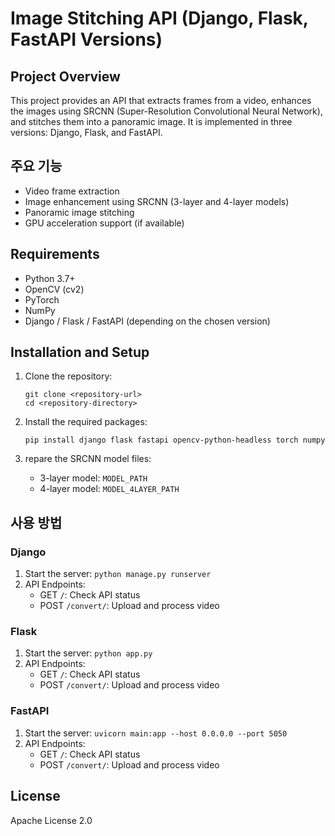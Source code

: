 # Image Stitching API (Django, Flask, FastAPI Versions)

## Project Overview
This project provides an API that extracts frames from a video, enhances the images using SRCNN (Super-Resolution Convolutional Neural Network), and stitches them into a panoramic image. It is implemented in three versions: Django, Flask, and FastAPI.

## 주요 기능
- Video frame extraction
- Image enhancement using SRCNN (3-layer and 4-layer models)
- Panoramic image stitching
- GPU acceleration support (if available)

## Requirements
- Python 3.7+
- OpenCV (cv2)
- PyTorch
- NumPy
- Django / Flask / FastAPI (depending on the chosen version)

## Installation and Setup
1. Clone the repository:
   ```
   git clone <repository-url>
   cd <repository-directory>
   ```

2. Install the required packages:
   ```
   pip install django flask fastapi opencv-python-headless torch numpy
   ```

3. repare the SRCNN model files:
   - 3-layer model: `MODEL_PATH`
   - 4-layer model: `MODEL_4LAYER_PATH`

## 사용 방법
### Django
1. Start the server: `python manage.py runserver`
2. API Endpoints:
   - GET `/`: Check API status
   - POST `/convert/`: Upload and process video

### Flask
1. Start the server: `python app.py`
2. API Endpoints:
   - GET `/`: Check API status
   - POST `/convert/`: Upload and process video

### FastAPI
1. Start the server: `uvicorn main:app --host 0.0.0.0 --port 5050`
2. API Endpoints:
   - GET `/`: Check API status
   - POST `/convert/`: Upload and process video

## License
Apache License 2.0

